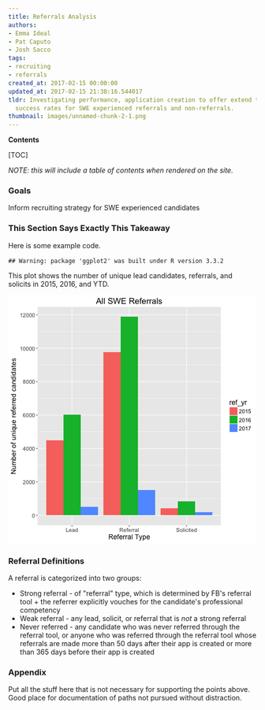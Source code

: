 ```yaml
---
title: Referrals Analysis
authors:
- Emma Ideal
- Pat Caputo
- Josh Sacco
tags:
- recruiting
- referrals
created_at: 2017-02-15 00:00:00
updated_at: 2017-02-15 21:38:16.544017
tldr: Investigating performance, application creation to offer extend times, and funnel
  success rates for SWE experienced referrals and non-referrals.
thumbnail: images/unnamed-chunk-2-1.png
---
```

**Contents**

[TOC]

_NOTE: this will include a table of contents when rendered on the site._


### Goals

Inform recruiting strategy for SWE experienced candidates

### This Section Says Exactly This Takeaway

Here is some example code.


```
## Warning: package 'ggplot2' was built under R version 3.3.2
```

This plot shows the number of unique lead candidates, referrals, and solicits in 2015, 2016, and YTD.

![plot of chunk unnamed-chunk-2](images/unnamed-chunk-2-1.png)


### Referral Definitions

A referral is categorized into two groups:

- Strong referral - of "referral" type, which is determined by FB's referral tool + the referrer explicitly vouches for the candidate's professional competency
- Weak referral - any lead, solicit, or referral that is *not* a strong referral
- Never referred - any candidate who was never referred through the referral tool, or anyone who was referred through the referral tool whose referrals are made more than 50 days after their app is created or more than 365 days before their app is created


### Appendix

Put all the stuff here that is not necessary for supporting the points above. Good place for documentation of paths not pursued without distraction.
